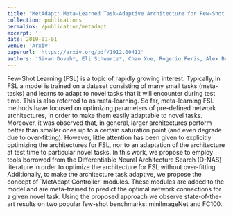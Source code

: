 ```yaml
---
title: "MetAdapt: Meta-Learned Task-Adaptive Architecture for Few-Shot Classification"
collection: publications
permalink: /publication/metadapt
excerpt: ''
date: 2019-01-01
venue: 'Arxiv'
paperurl: 'https://arxiv.org/pdf/1912.00412'
authors: 'Sivan Doveh*, Eli Schwartz*, Chao Xue, Rogerio Feris, Alex Bronstein, Raja Giryes, Leonid Karlinsky'
---
```

Few-Shot Learning (FSL) is a topic of rapidly growing interest. Typically, in FSL a model is trained on a dataset consisting of many small tasks (meta-tasks) and learns to adapt to novel tasks that it will encounter during test time. This is also referred to as meta-learning. So far, meta-learning FSL methods have focused on optimizing parameters of pre-defined network architectures, in order to make them easily adaptable to novel tasks. Moreover, it was observed that, in general, larger architectures perform better than smaller ones up to a certain saturation point (and even degrade due to over-fitting). However, little attention has been given to explicitly optimizing the architectures for FSL, nor to an adaptation of the architecture at test time to particular novel tasks. In this work, we propose to employ tools borrowed from the Differentiable Neural Architecture Search (D-NAS) literature in order to optimize the architecture for FSL without over-fitting. Additionally, to make the architecture task adaptive, we propose the concept of `MetAdapt Controller' modules. These modules are added to the model and are meta-trained to predict the optimal network connections for a given novel task. Using the proposed approach we observe state-of-the-art results on two popular few-shot benchmarks: miniImageNet and FC100.